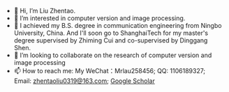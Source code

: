 - 👋 Hi, I’m Liu Zhentao.
- 👀 I’m interested in computer version and image processing.
- 🌱 I achieved my B.S. degree in communication engineering from Ningbo University, China. And I'll soon go to ShanghaiTech for my master's degree supervised by Zhiming Cui and co-supervised by Dinggang Shen.
- 💞️ I’m looking to collaborate on the research of computer version and image processing
- 📫 How to reach me: My WeChat：Mrlau258456; QQ: 1106189327; Email: zhentaoliu0319@163.com; [Google Scholar](https://scholar.google.com/citations?hl=zh-TW&view_op=list_works&gmla=AJsN-F5f7fHhh43mjKOIWsN3_ySAydCCCP1vu-2TQHZpm_dJ85SivfuB-1QKzQ60sH4qtCN9v4UQd9Xd5JVOzY2zcFguVjkXkQneTkwV7mEYtBOZbrCuiag&user=q4ZB9psAAAAJ)

<!---
Zhentao-Liu/Zhentao-Liu is a ✨ special ✨ repository because its `README.md` (this file) appears on your GitHub profile.
You can click the Preview link to take a look at your changes.
--->
